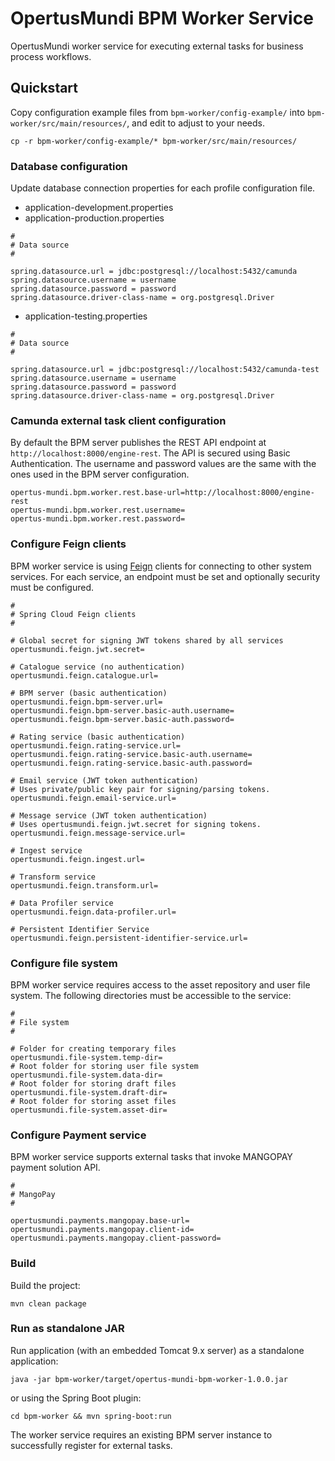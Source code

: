 # OpertusMundi BPM Worker Service

OpertusMundi worker service for executing external tasks for business process workflows.

## Quickstart

Copy configuration example files from `bpm-worker/config-example/` into `bpm-worker/src/main/resources/`, and edit to adjust to your needs.

`cp -r bpm-worker/config-example/* bpm-worker/src/main/resources/`

### Database configuration

Update database connection properties for each profile configuration file.

* application-development.properties
* application-production.properties

```properties
#
# Data source
#

spring.datasource.url = jdbc:postgresql://localhost:5432/camunda
spring.datasource.username = username
spring.datasource.password = password
spring.datasource.driver-class-name = org.postgresql.Driver
```

* application-testing.properties

```properties
#
# Data source
#

spring.datasource.url = jdbc:postgresql://localhost:5432/camunda-test
spring.datasource.username = username
spring.datasource.password = password
spring.datasource.driver-class-name = org.postgresql.Driver
```

### Camunda external task client configuration

By default the BPM server publishes the REST API endpoint at `http://localhost:8000/engine-rest`. The API is secured using Basic Authentication. The username and password values are the same with the ones used in the BPM server configuration.

```properties
opertus-mundi.bpm.worker.rest.base-url=http://localhost:8000/engine-rest
opertus-mundi.bpm.worker.rest.username=
opertus-mundi.bpm.worker.rest.password=
```

### Configure Feign clients

BPM worker service is using [Feign](https://cloud.spring.io/spring-cloud-openfeign/reference/html/) clients for connecting to other system services. For each service, an endpoint must be set and optionally security must be configured.

```properties
#
# Spring Cloud Feign clients
#

# Global secret for signing JWT tokens shared by all services
opertusmundi.feign.jwt.secret=

# Catalogue service (no authentication)
opertusmundi.feign.catalogue.url=

# BPM server (basic authentication)
opertusmundi.feign.bpm-server.url=
opertusmundi.feign.bpm-server.basic-auth.username=
opertusmundi.feign.bpm-server.basic-auth.password=

# Rating service (basic authentication)
opertusmundi.feign.rating-service.url=
opertusmundi.feign.rating-service.basic-auth.username=
opertusmundi.feign.rating-service.basic-auth.password=

# Email service (JWT token authentication)
# Uses private/public key pair for signing/parsing tokens.
opertusmundi.feign.email-service.url=

# Message service (JWT token authentication)
# Uses opertusmundi.feign.jwt.secret for signing tokens.
opertusmundi.feign.message-service.url=

# Ingest service
opertusmundi.feign.ingest.url=

# Transform service
opertusmundi.feign.transform.url=

# Data Profiler service
opertusmundi.feign.data-profiler.url=

# Persistent Identifier Service
opertusmundi.feign.persistent-identifier-service.url=

```

### Configure file system

BPM worker service requires access to the asset repository and user file system. The following directories must be accessible to the service:

```properties
#
# File system
#

# Folder for creating temporary files
opertusmundi.file-system.temp-dir=
# Root folder for storing user file system
opertusmundi.file-system.data-dir=
# Root folder for storing draft files
opertusmundi.file-system.draft-dir=
# Root folder for storing asset files
opertusmundi.file-system.asset-dir=
```

### Configure Payment service

BPM worker service supports external tasks that invoke MANGOPAY payment solution API.

```properties
#
# MangoPay
#

opertusmundi.payments.mangopay.base-url=
opertusmundi.payments.mangopay.client-id=
opertusmundi.payments.mangopay.client-password=
```

### Build

Build the project:

`mvn clean package`

### Run as standalone JAR

Run application (with an embedded Tomcat 9.x server) as a standalone application:

`java -jar bpm-worker/target/opertus-mundi-bpm-worker-1.0.0.jar`

or using the Spring Boot plugin:

`cd bpm-worker && mvn spring-boot:run`

The worker service requires an existing BPM server instance to successfully register for external tasks. 
